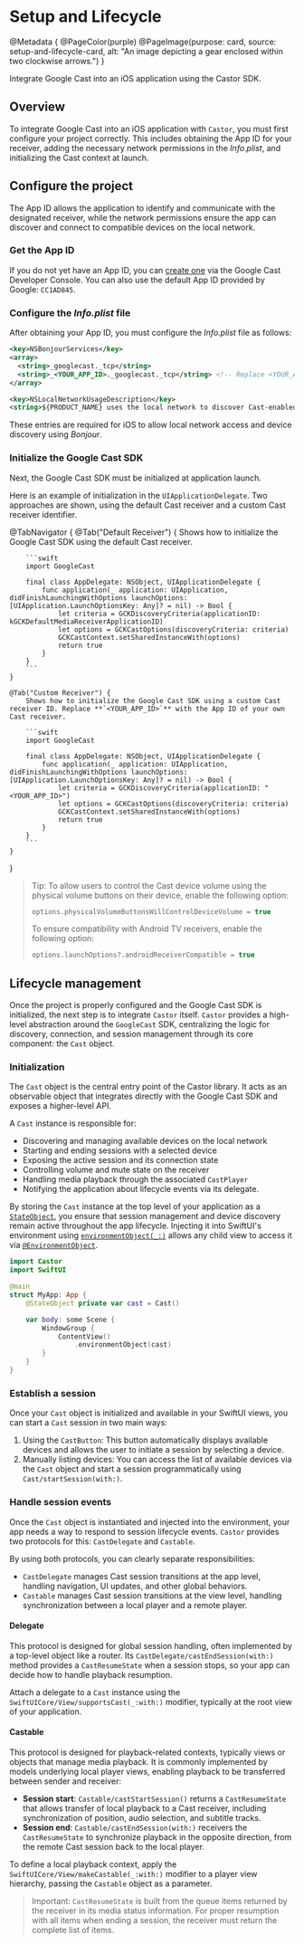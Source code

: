 # Setup and Lifecycle

@Metadata {
    @PageColor(purple)
    @PageImage(purpose: card, source: setup-and-lifecycle-card, alt: "An image depicting a gear enclosed within two clockwise arrows.")
}

Integrate Google Cast into an iOS application using the Castor SDK.

## Overview

To integrate Google Cast into an iOS application with ``Castor``, you must first configure your project correctly. This includes obtaining the App ID for your receiver, adding the necessary network permissions in the _Info.plist_, and initializing the Cast context at launch.

## Configure the project

The App ID allows the application to identify and communicate with the designated receiver, while the network permissions ensure the app can discover and connect to compatible devices on the local network.

### Get the App ID

If you do not yet have an App ID, you can [create one](https://developers.google.com/cast/codelabs/cast-receiver#3) via the Google Cast Developer Console. You can also use the default App ID provided by Google: `CC1AD845`.

### Configure the _Info.plist_ file

After obtaining your App ID, you must configure the _Info.plist_ file as follows:

```xml
<key>NSBonjourServices</key>
<array>
  <string>_googlecast._tcp</string>
  <string>_<YOUR_APP_ID>._googlecast._tcp</string> <!-- Replace <YOUR_APP_ID> by CC1AD845 (default App ID) or your own App ID -->
</array>

<key>NSLocalNetworkUsageDescription</key>
<string>${PRODUCT_NAME} uses the local network to discover Cast-enabled devices on your WiFi network.</string>
```

These entries are required for iOS to allow local network access and device discovery using _Bonjour_.

### Initialize the Google Cast SDK

Next, the Google Cast SDK must be initialized at application launch.

Here is an example of initialization in the `UIApplicationDelegate`. Two approaches are shown, using the default Cast receiver and a custom Cast receiver identifier.

<!-- markdownlint-disable MD046 -->
@TabNavigator {
    @Tab("Default Receiver") {
        Shows how to initialize the Google Cast SDK using the default Cast receiver.

        ```swift 
        import GoogleCast

        final class AppDelegate: NSObject, UIApplicationDelegate {
            func application(_ application: UIApplication, didFinishLaunchingWithOptions launchOptions: [UIApplication.LaunchOptionsKey: Any]? = nil) -> Bool {
                let criteria = GCKDiscoveryCriteria(applicationID: kGCKDefaultMediaReceiverApplicationID)
                let options = GCKCastOptions(discoveryCriteria: criteria)
                GCKCastContext.setSharedInstanceWith(options)
                return true
            }
        }
        ```
    }

    @Tab("Custom Receiver") {
        Shows how to initialize the Google Cast SDK using a custom Cast receiver ID. Replace **`<YOUR_APP_ID>`** with the App ID of your own Cast receiver.

        ```swift
        import GoogleCast

        final class AppDelegate: NSObject, UIApplicationDelegate {
            func application(_ application: UIApplication, didFinishLaunchingWithOptions launchOptions: [UIApplication.LaunchOptionsKey: Any]? = nil) -> Bool {
                let criteria = GCKDiscoveryCriteria(applicationID: "<YOUR_APP_ID>")
                let options = GCKCastOptions(discoveryCriteria: criteria)
                GCKCastContext.setSharedInstanceWith(options)
                return true
            }
        }
        ```
    }
}
<!-- markdownlint-restore -->

> Tip:
> To allow users to control the Cast device volume using the physical volume buttons on their device, enable the following option:
>
> ```swift
> options.physicalVolumeButtonsWillControlDeviceVolume = true
> ```
>
> To ensure compatibility with Android TV receivers, enable the following option:
>
> ```swift
> options.launchOptions?.androidReceiverCompatible = true
> ```
>

## Lifecycle management

Once the project is properly configured and the Google Cast SDK is initialized, the next step is to integrate ``Castor`` itself. ``Castor`` provides a high-level abstraction around the `GoogleCast` SDK, centralizing the logic for discovery, connection, and session management through its core component: the ``Cast`` object.

### Initialization

The ``Cast`` object is the central entry point of the Castor library. It acts as an observable object that integrates directly with the Google Cast SDK and exposes a higher-level API.

A ``Cast`` instance is responsible for:

- Discovering and managing available devices on the local network  
- Starting and ending sessions with a selected device  
- Exposing the active session and its connection state  
- Controlling volume and mute state on the receiver  
- Handling media playback through the associated ``CastPlayer``  
- Notifying the application about lifecycle events via its delegate.

By storing the ``Cast`` instance at the top level of your application as a [`StateObject`](https://developer.apple.com/documentation/swiftui/stateobject), you ensure that session management and device discovery remain active throughout the app lifecycle. Injecting it into SwiftUI's environment using [`environmentObject(_:)`](https://developer.apple.com/documentation/swiftui/view/environmentobject(_:)) allows any child view to access it via [`@EnvironmentObject`](https://developer.apple.com/documentation/swiftui/environmentobject).

```swift
import Castor
import SwiftUI

@main
struct MyApp: App {
    @StateObject private var cast = Cast()

    var body: some Scene {
        WindowGroup {
            ContentView()
                .environmentObject(cast)
        }
    }
}
```

### Establish a session

Once your ``Cast`` object is initialized and available in your SwiftUI views, you can start a ``Cast`` session in two main ways:

1. Using the ``CastButton``: This button automatically displays available devices and allows the user to initiate a session by selecting a device.
2. Manually listing devices: You can access the list of available devices via the ``Cast`` object and start a session programmatically using ``Cast/startSession(with:)``.

### Handle session events

Once the ``Cast`` object is instantiated and injected into the environment, your app needs a way to respond to session lifecycle events. ``Castor`` provides two protocols for this: ``CastDelegate`` and ``Castable``.

By using both protocols, you can clearly separate responsibilities:

- ``CastDelegate`` manages Cast session transitions at the app level, handling navigation, UI updates, and other global behaviors.
- ``Castable`` manages Cast session transitions at the view level, handling synchronization between a local player and a remote player.

#### Delegate

This protocol is designed for global session handling, often implemented by a top-level object like a router. Its ``CastDelegate/castEndSession(with:)`` method provides a ``CastResumeState`` when a session stops, so your app can decide how to handle playback resumption.

Attach a delegate to a ``Cast`` instance using the ``SwiftUICore/View/supportsCast(_:with:)`` modifier, typically at the root view of your application.

#### Castable

This protocol is designed for playback-related contexts, typically views or objects that manage media playback. It is commonly implemented by models underlying local player views, enabling playback to be transferred between sender and receiver:

- **Session start**: ``Castable/castStartSession()`` returns a ``CastResumeState`` that allows transfer of local playback to a Cast receiver, including synchronization of position, audio selection, and subtitle tracks.
- **Session end**: ``Castable/castEndSession(with:)`` receivers the ``CastResumeState`` to synchronize playback in the opposite direction, from the remote Cast session back to the local player.

To define a local playback context, apply the ``SwiftUICore/View/makeCastable(_:with:)`` modifier to a player view hierarchy, passing the ``Castable`` object as a parameter.

> Important: ``CastResumeState`` is built from the queue items returned by the receiver in its media status information. For proper resumption with all items when ending a session, the receiver must return the complete list of items.
